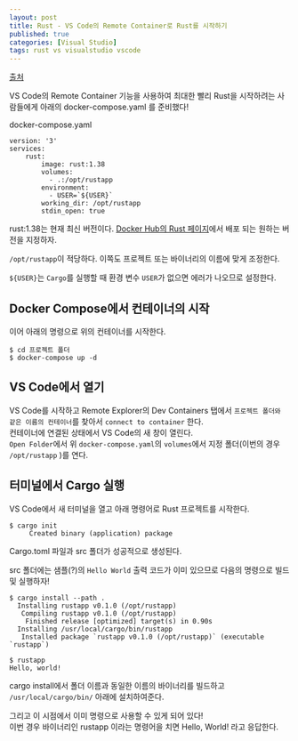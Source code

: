 ```yaml
---
layout: post
title: Rust - VS Code의 Remote Container로 Rust를 시작하기
published: true
categories: [Visual Studio]
tags: rust vs visualstudio vscode
---
```

[출처](https://qiita.com/koinori/items/52523870b126697c0d28 )  
  
VS Code의 Remote Container 기능을 사용하여 최대한 빨리 Rust을 시작하려는 사람들에게 아래의 docker-compose.yaml 를 준비했다!  
  
docker-compose.yaml  
```
version: '3'
services:
    rust:
        image: rust:1.38
        volumes:
          - .:/opt/rustapp
        environment:
          - USER=`${USER}`
        working_dir: /opt/rustapp
        stdin_open: true
```
  
rust:1.38는 현재 최신 버전이다. [Docker Hub의 Rust 페이지](https://hub.docker.com/_/rust )에서 배포 되는 원하는 버전을 지정하자.  
  
`/opt/rustapp`이 적당하다. 이쪽도 프로젝트 또는 바이너리의 이름에 맞게 조정한다.  
  
`${USER}`는 `Cargo`를 실행할 때 환경 변수 `USER`가 없으면 에러가 나오므로 설정한다.  
 
 
 
## Docker Compose에서 컨테이너의 시작
이어 아래의 명령으로 위의 컨테이너를 시작한다.  
```
$ cd 프로젝트 폴더
$ docker-compose up -d
```
  
  
  
## VS Code에서 열기
VS Code를 시작하고 Remote Explorer의 Dev Containers 탭에서 `프로젝트 폴더와 같은 이름의 컨테이너`를 찾아서 `connect to container` 한다.  
컨테이너에 연결된 상태에서 VS Code의 새 창이 열린다.  
`Open Folder`에서 위 `docker-compose.yaml`의 `volumes`에서 지정 폴더(이번의 경우 `/opt/rustapp` )를 연다.  
  
  
  
## 터미널에서 Cargo 실행
VS Code에서 새 터미널을 열고 아래 명령어로 Rust 프로젝트를 시작한다.  
```
$ cargo init
     Created binary (application) package
```
  
Cargo.toml 파일과 src 폴더가 성공적으로 생성된다.  
  
src 폴더에는 샘플(?)의 `Hello World` 출력 코드가 이미 있으므로 다음의 명령으로 빌드 및 실행하자!  
```
$ cargo install --path .
  Installing rustapp v0.1.0 (/opt/rustapp)
   Compiling rustapp v0.1.0 (/opt/rustapp)
    Finished release [optimized] target(s) in 0.90s
  Installing /usr/local/cargo/bin/rustapp
   Installed package `rustapp v0.1.0 (/opt/rustapp)` (executable `rustapp`)

$ rustapp
Hello, world!
```
  
cargo install에서 폴더 이름과 동일한 이름의 바이너리를 빌드하고 `/usr/local/cargo/bin/` 아래에 설치하여준다.  
  
그리고 이 시점에서 이미 명령으로 사용할 수 있게 되어 있다!  
이번 경우 바이너리인 rustapp 이라는 명령어을 치면 Hello, World! 라고 응답한다.  
  
